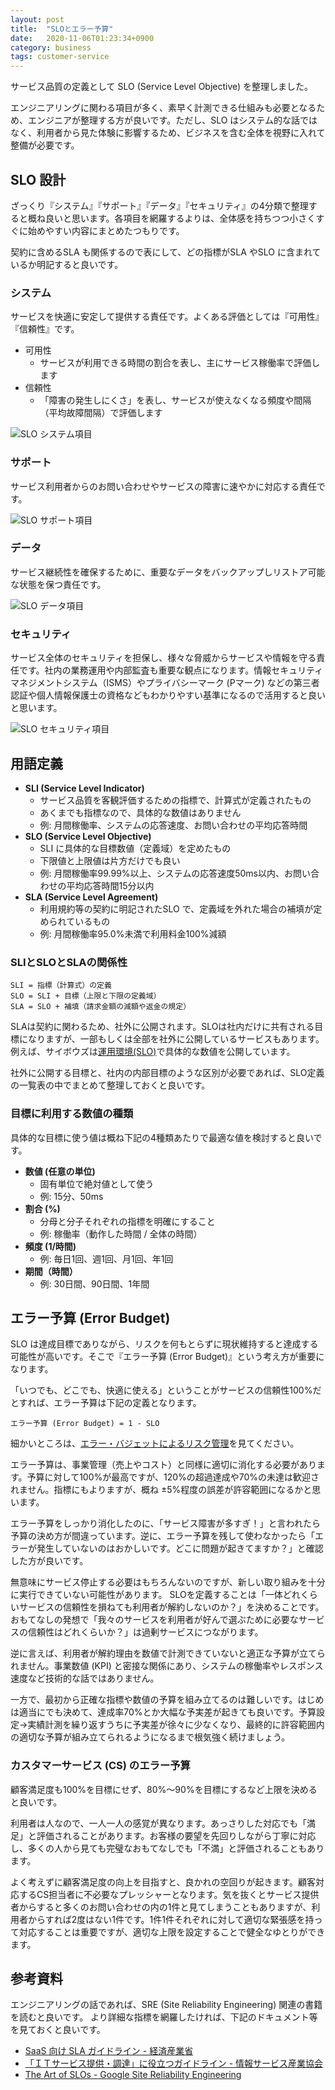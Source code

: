 ```yaml
---
layout: post
title:  "SLOとエラー予算"
date:   2020-11-06T01:23:34+0900
category: business
tags: customer-service
---
```


サービス品質の定義として SLO (Service Level Objective) を整理しました。

エンジニアリングに関わる項目が多く、素早く計測できる仕組みも必要となるため、エンジニアが整理する方が良いです。ただし、SLO はシステム的な話ではなく、利用者から見た体験に影響するため、ビジネスを含む全体を視野に入れて整備が必要です。


## SLO 設計

ざっくり『システム』『サポート』『データ』『セキュリティ』の4分類で整理すると概ね良いと思います。各項目を網羅するよりは、全体感を持ちつつ小さくすぐに始めやすい内容にまとめたつもりです。

契約に含めるSLA も関係するので表にして、どの指標がSLA やSLO に含まれているか明記すると良いです。


### システム

サービスを快適に安定して提供する責任です。よくある評価としては『可用性』『信頼性』です。

- 可用性
    - サービスが利用できる時間の割合を表し、主にサービス稼働率で評価します
- 信頼性
    - 「障害の発生しにくさ」を表し、サービスが使えなくなる頻度や間隔（平均故障間隔）で評価します

![SLO システム項目](/img/posts/2020/2020-11-06-slo-system.png)


### サポート

サービス利用者からのお問い合わせやサービスの障害に速やかに対応する責任です。

![SLO サポート項目](/img/posts/2020/2020-11-06-slo-support.png)


### データ

サービス継続性を確保するために、重要なデータをバックアップしリストア可能な状態を保つ責任です。

![SLO データ項目](/img/posts/2020/2020-11-06-slo-data.png)


### セキュリティ

サービス全体のセキュリティを担保し、様々な脅威からサービスや情報を守る責任です。社内の業務運用や内部監査も重要な観点になります。情報セキュリティマネジメントシステム（ISMS）やプライバシーマーク (Pマーク) などの第三者認証や個人情報保護士の資格などもわかりやすい基準になるので活用すると良いと思います。

![SLO セキュリティ項目](/img/posts/2020/2020-11-06-slo-security.png)


## 用語定義

- __SLI (Service Level Indicator)__
    - サービス品質を客観評価するための指標で、計算式が定義されたもの
    - あくまでも指標なので、具体的な数値はありません
    - 例: 月間稼働率、システムの応答速度、お問い合わせの平均応答時間
- __SLO (Service Level Objective)__
    - SLI に具体的な目標数値（定義域）を定めたもの
    - 下限値と上限値は片方だけでも良い
    - 例: 月間稼働率99.99%以上、システムの応答速度50ms以内、お問い合わせの平均応答時間15分以内
- __SLA (Service Level Agreement)__
    - 利用規約等の契約に明記されたSLO で、定義域を外れた場合の補填が定められているもの
    - 例: 月間稼働率95.0%未満で利用料金100%減額


### SLIとSLOとSLAの関係性

```
SLI = 指標（計算式）の定義
SLO = SLI + 目標（上限と下限の定義域）
SLA = SLO + 補填（請求金額の減額や返金の規定）
```

SLAは契約に関わるため、社外に公開されます。SLOは社内だけに共有される目標になりますが、一部もしくは全部を社外に公開しているサービスもあります。例えば、サイボウズは[運用環境(SLO)](https://www.cybozu.com/jp/service/slo.html)で具体的な数値を公開しています。

社外に公開する目標と、社内の内部目標のような区別が必要であれば、SLO定義の一覧表の中でまとめて整理しておくと良いです。


### 目標に利用する数値の種類

具体的な目標に使う値は概ね下記の4種類あたりで最適な値を検討すると良いです。

- __数値 (任意の単位)__
    - 固有単位で絶対値として使う
    - 例: 15分、50ms
- __割合 (%)__
    - 分母と分子それぞれの指標を明確にすること
    - 例: 稼働率（動作した時間 / 全体の時間）
- __頻度 (1/時間)__
    - 例: 毎日1回、週1回、月1回、年1回
- __期間（時間）__
    - 例: 30日間、90日間、1年間


## エラー予算 (Error Budget)

SLO は達成目標でありながら、リスクを何もとらずに現状維持すると達成する可能性が高いです。そこで『エラー予算 (Error Budget)』という考え方が重要になります。

「いつでも、どこでも、快適に使える」ということがサービスの信頼性100%だとすれば、エラー予算は下記の定義となります。

```
エラー予算 (Error Budget) = 1 - SLO
```

細かいところは、[エラー・バジェットによるリスク管理](https://www.slideshare.net/GoogleCloudPlatformJP/managing-risk-with-error-budgets)を見てください。

エラー予算は、事業管理（売上やコスト）と同様に適切に消化する必要があります。予算に対して100%が最高ですが、120%の超過達成や70%の未達は歓迎されません。指標にもよりますが、概ね ±5%程度の誤差が許容範囲になるかと思います。

エラー予算をしっかり消化したのに、「サービス障害が多すぎ！」と言われたら予算の決め方が間違っています。逆に、エラー予算を残して使わなかったら「エラーが発生していないのはおかしいです。どこに問題が起きてますか？」と確認した方が良いです。

無意味にサービス停止する必要はもちろんないのですが、新しい取り組みを十分に実行できていない可能性があります。
SLOを定義することは「一体どれくらいサービスの信頼性を損ねても利用者が解約しないのか？」を決めることです。おもてなしの発想で「我々のサービスを利用者が好んで選ぶために必要なサービスの信頼性はどれくらいか？」は過剰サービスにつながります。

逆に言えば、利用者が解約理由を数値で計測できていないと適正な予算が立てられません。事業数値 (KPI) と密接な関係にあり、システムの稼働率やレスポンス速度など技術的な話ではありません。

一方で、最初から正確な指標や数値の予算を組み立てるのは難しいです。はじめは適当にでも決めて、達成率70%とか大幅な予実差が起きても良いです。予算設定→実績計測を繰り返すうちに予実差が徐々に少なくなり、最終的に許容範囲内の適切な予算が組み立てられるようになるまで根気強く続けましょう。


### カスタマーサービス (CS) のエラー予算

顧客満足度も100%を目標にせず、80%〜90%を目標にするなど上限を決めると良いです。

利用者は人なので、一人一人の感覚が異なります。あっさりした対応でも「満足」と評価されることがあります。お客様の要望を先回りしながら丁寧に対応し、多くの人から見ても完璧なおもてなしでも「不満」と評価されることもあります。

よく考えずに顧客満足度の向上を目指すと、良かれの空回りが起きます。顧客対応するCS担当者に不必要なプレッシャーとなります。気を抜くとサービス提供者からすると多くのお問い合わせの内の1件と見てしまうこともありますが、利用者からすれば2度はない1件です。1件1件それぞれに対して適切な緊張感を持って対応することは重要ですが、適切な上限を設定することで健全なゆとりができます。


## 参考資料

エンジニアリングの話であれば、SRE (Site Reliability Engineering) 関連の書籍を読むと良いです。
より詳細な指標を網羅したければ、下記のドキュメント等を見ておくと良いです。

- [SaaS 向け SLA ガイドライン - 経済産業省](https://www.meti.go.jp/policy/netsecurity/secdoc/contents/downloadfils/080121saasgl.pdf)
- [「ＩＴサービス提供・調達」に役立つガイドライン - 情報サービス産業協会](https://www.jisa.or.jp/it_info/engineering/tabid/1097/Default.aspx)
- [The Art of SLOs - Google Site Reliability Engineering](https://landing.google.com/sre/resources/practicesandprocesses/art-of-slos/)
